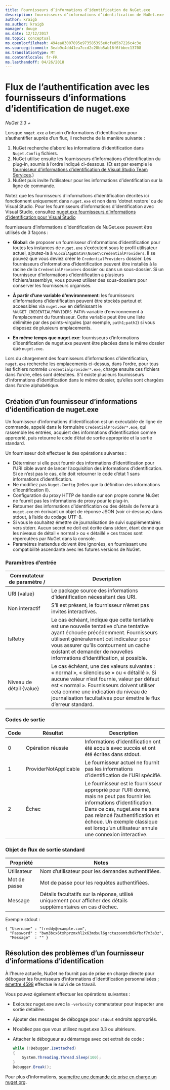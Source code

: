 ```yaml
---
title: Fournisseurs d’informations d’identification de NuGet.exe
description: fournisseurs d’informations d’identification de NuGet.exe auprès d’un flux et sont implémentées comme des exécutables de ligne de commande qui suivent les conventions spécifiques.
author: kraigb
ms.author: kraigb
manager: douge
ms.date: 12/12/2017
ms.topic: conceptual
ms.openlocfilehash: 494ea83007895e973585395e0cfe05b7226c4c3e
ms.sourcegitcommit: 3eab9c4dd41ea7ccd2c28bb5ab16f6fbbec13708
ms.translationtype: MT
ms.contentlocale: fr-FR
ms.lasthandoff: 04/26/2018
---
```

# <a name="authenticating-feeds-with-nugetexe-credential-providers"></a>Flux de l’authentification avec les fournisseurs d’informations d’identification de nuget.exe

*NuGet 3.3 +*

Lorsque `nuget.exe` a besoin d’informations d’identification pour s’authentifier auprès d’un flux, il recherche de la manière suivante :

1. NuGet recherche d’abord les informations d’identification dans `Nuget.Config` fichiers.
1. NuGet utilise ensuite les fournisseurs d’informations d’identification du plug-in, soumis à l’ordre indiqué ci-dessous. (Et est par exemple le [fournisseur d’informations d’identification de Visual Studio Team Services](https://www.visualstudio.com/docs/package/get-started/nuget/auth#vsts-credential-provider).)
1. NuGet puis invite l’utilisateur pour les informations d’identification sur la ligne de commande.

Notez que les fournisseurs d’informations d’identification décrites ici fonctionnent uniquement dans `nuget.exe` et non dans 'dotnet restore' ou de Visual Studio. Pour les fournisseurs d’informations d’identification avec Visual Studio, consultez [nuget.exe fournisseurs d’informations d’identification pour Visual Studio](nuget-credential-providers-for-visual-studio.md)

fournisseurs d’informations d’identification de NuGet.exe peuvent être utilisés de 3 façons :

- **Global**: de proposer un fournisseur d’informations d’identification pour toutes les instances de `nuget.exe` s’exécutent sous le profil utilisateur actuel, ajoutez-la à `%LocalAppData%\NuGet\CredentialProviders`. Il se pouvez que vous deviez créer le `CredentialProviders` dossier. Les fournisseurs d’informations d’identification peuvent être installés à la racine de la `CredentialProviders` dossier ou dans un sous-dossier. Si un fournisseur d’informations d’identification a plusieurs fichiers/assemblys, vous pouvez utiliser des sous-dossiers pour conserver les fournisseurs organisés.

- **À partir d’une variable d’environnement**: les fournisseurs d’informations d’identification peuvent être stockés partout et accessibles via `nuget.exe` en définissant le `%NUGET_CREDENTIALPROVIDERS_PATH%` variable d’environnement à l’emplacement du fournisseur. Cette variable peut être une liste délimitée par des points-virgules (par exemple, `path1;path2`) si vous disposez de plusieurs emplacements.

- **En même temps que nuget.exe**: fournisseurs d’informations d’identification de nuget.exe peuvent être placées dans le même dossier que `nuget.exe`.

Lors du chargement des fournisseurs d’informations d’identification, `nuget.exe` recherche les emplacements ci-dessus, dans l’ordre, pour tous les fichiers nommés `credentialprovider*.exe`, charge ensuite ces fichiers dans l’ordre, elles sont détectées. S’il existe plusieurs fournisseurs d’informations d’identification dans le même dossier, qu’elles sont chargées dans l’ordre alphabétique.

## <a name="creating-a-nugetexe-credential-provider"></a>Création d’un fournisseur d’informations d’identification de nuget.exe

Un fournisseur d’informations d’identification est un exécutable de ligne de commande, appelé dans le formulaire `CredentialProvider*.exe`, qui rassemble les entrées, acquiert des informations d’identification comme approprié, puis retourne le code d’état de sortie appropriée et la sortie standard.

Un fournisseur doit effectuer le des opérations suivantes :

- Déterminer si elle peut fournir des informations d’identification pour l’URI cible avant de lancer l’acquisition des informations d’identification. Si ce n’est pas le cas, elle doit retourner le code d’état 1 sans informations d’identification.
- Ne modifiez pas `Nuget.Config` (telles que la définition des informations d’identification il).
- Configuration du proxy HTTP de handle sur son propre comme NuGet ne fournit pas les informations de proxy pour le plug-in.
- Retourner des informations d’identification ou des détails de l’erreur à `nuget.exe` en écrivant un objet de réponse JSON (voir ci-dessous) dans stdout, à l’aide du codage UTF-8.
- Si vous le souhaitez émettre de journalisation de suivi supplémentaires vers stderr. Aucun secret ne doit est écrite dans stderr, étant donné que les niveaux de détail « normal » ou « détaillé » ces traces sont répercutées par NuGet dans la console.
- Paramètres inattendus doivent être ignorées, en fournissant une compatibilité ascendante avec les futures versions de NuGet.

### <a name="input-parameters"></a>Paramètres d’entrée

| Commutateur de paramètre / |Description|
|----------------|-----------|
| URI {value} | Le package source des informations d’identification nécessitant des URI.|
| Non interactif | S’il est présent, le fournisseur n’émet pas invites interactives. |
| IsRetry | Le cas échéant, indique que cette tentative est une nouvelle tentative d’une tentative ayant échouée précédemment. Fournisseurs utilisent généralement cet indicateur pour vous assurer qu’ils contournent un cache existant et demander de nouvelles informations d’identification, si possible.|
| Niveau de détail {value} | Le cas échéant, une des valeurs suivantes : « normal », « silencieuse » ou « détaillé ». Si aucune valeur n’est fournie, valeur par défaut est « normal ». Fournisseurs doivent utiliser cela comme une indication du niveau de journalisation facultatives pour émettre le flux d’erreur standard. |

### <a name="exit-codes"></a>Codes de sortie

| Code |Résultat | Description |
|----------------|-----------|-----------|
| 0 | Opération réussie | Informations d’identification ont été acquis avec succès et ont été écrites dans stdout.|
| 1 | ProviderNotApplicable | Le fournisseur actuel ne fournit pas les informations d’identification de l’URI spécifié.|
| 2 | Échec | Le fournisseur est le fournisseur approprié pour l’URI donné, mais ne peut pas fournir les informations d’identification. Dans ce cas, nuget.exe ne sera pas relancé l’authentification et échoue. Un exemple classique est lorsqu’un utilisateur annule une connexion interactive. |

### <a name="standard-output"></a>Objet de flux de sortie standard

| Propriété |Notes|
|----------------|-----------|
| Utilisateur | Nom d’utilisateur pour les demandes authentifiées.|
| Mot de passe | Mot de passe pour les requêtes authentifiées.|
| Message | Détails facultatifs sur la réponse, utilisé uniquement pour afficher des détails supplémentaires en cas d’échec. |

Exemple stdout :

    { "Username" : "freddy@example.com",
      "Password" : "bwm3bcx6txhprzmxhl2x63mdsul6grctazoomtdb6kfbof7m3a3z",
      "Message"  : "" }

## <a name="troubleshooting-a-credential-provider"></a>Résolution des problèmes d’un fournisseur d’informations d’identification

À l’heure actuelle, NuGet ne fournit pas de prise en charge directe pour déboguer les fournisseurs d’informations d’identification personnalisées ; [émettre 4598](https://github.com/NuGet/Home/issues/4598) effectue le suivi de ce travail.

Vous pouvez également effectuer les opérations suivantes :

- Exécutez nuget.exe avec la `-verbosity` commutateur pour inspecter une sortie détaillée.
- Ajouter des messages de débogage pour `stdout` endroits appropriés.
- N’oubliez pas que vous utilisez nuget.exe 3.3 ou ultérieure.
- Attacher le débogueur au démarrage avec cet extrait de code :

    ```cs
    while (!Debugger.IsAttached)
    {
        System.Threading.Thread.Sleep(100);
    }
    Debugger.Break();
    ```

Pour plus d’informations, [soumettre une demande de prise en charge un nuget.org](https://www.nuget.org/policies/Contact).
